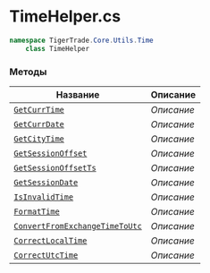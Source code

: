 
# TimeHelper.cs
```csharp
namespace TigerTrade.Core.Utils.Time  
    class TimeHelper
```

### Методы
| Название | Описание |
| --- | --- |
| [`GetCurrTime`](./Методы/GetCurrTime.md) | *Описание* |
| [`GetCurrDate`](./Методы/GetCurrDate.md) | *Описание* |
| [`GetCityTime`](./Методы/GetCityTime.md) | *Описание* |
| [`GetSessionOffset`](./Методы/GetSessionOffset.md) | *Описание* |
| [`GetSessionOffsetTs`](./Методы/GetSessionOffsetTs.md) | *Описание* |
| [`GetSessionDate`](./Методы/GetSessionDate.md) | *Описание* |
| [`IsInvalidTime`](./Методы/IsInvalidTime.md) | *Описание* |
| [`FormatTime`](./Методы/FormatTime.md) | *Описание* |
| [`ConvertFromExchangeTimeToUtc`](./Методы/ConvertFromExchangeTimeToUtc.md) | *Описание* |
| [`CorrectLocalTime`](./Методы/CorrectLocalTime.md) | *Описание* |
| [`CorrectUtcTime`](./Методы/CorrectUtcTime.md) | *Описание* |
